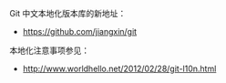 Git 中文本地化版本库的新地址：

 * https://github.com/jiangxin/git

本地化注意事项参见：

 * http://www.worldhello.net/2012/02/28/git-l10n.html
